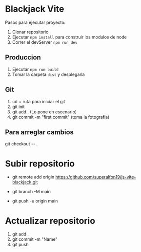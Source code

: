 # Blackjack Vite
Pasos para ejecutar proyecto:

1. Clonar repositorio
2. Ejecutar ```npm install``` para construir los modulos de node
3. Correr el devServer ```npm run dev```

## Produccion

1. Ejecutar ```npm run build```
2. Tomar la carpeta ```dist``` y desplegarla

## Git

1. cd + ruta para iniciar el git
2. git init			
3. git add . (Lo pone en escenario)
4. git commit -m "first commit" (toma la fotografia)



## Para arreglar cambios
git checkout -- .

# Subir repositorio
 - git remote add origin https://github.com/superalfon19/js-vite-blackjack.git

 - git branch -M main

 -  git push -u origin main

# Actualizar repositorio
1. git add .
2. git commit -m "Name"
3. git push

